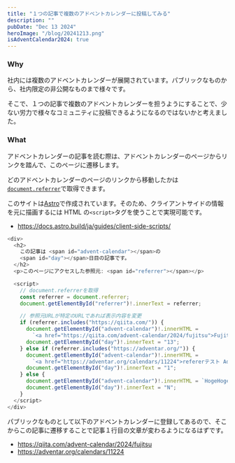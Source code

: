 ```yaml
---
title: "１つの記事で複数のアドベントカレンダーに投稿してみる"
description: ""
pubDate: "Dec 13 2024"
heroImage: "/blog/20241213.png"
isAdventCalendar2024: true
---
```


### Why

社内には複数のアドベントカレンダーが展開されています。パブリックなものから、社内限定の非公開なものまで様々です。

そこで、１つの記事で複数のアドベントカレンダーを担うようにすることで、少ない労力で様々なコミュニティに投稿できるようになるのではないかと考えました。

### What

アドベントカレンダーの記事を読む際は、アドベントカレンダーのページからリンクを踏んで、このページに遷移します。

どのアドベントカレンダーのページのリンクから移動したかは[`document.referrer`](https://developer.mozilla.org/ja/docs/Web/API/Document/referrer)で取得できます。

このサイトは[Astro](https://astro.build/)で作成されています。そのため、クライアントサイドの情報を元に描画するには HTML の`<script>`タグを使うことで実現可能です。

- https://docs.astro.build/ja/guides/client-side-scripts/

```ts
<div>
  <h2>
    この記事は <span id="advent-calendar"></span>の
    <span id="day"></span>日目の記事です。
  </h2>
  <p>このページにアクセスした参照元: <span id="referrer"></span></p>

  <script>
    // document.referrerを取得
    const referrer = document.referrer;
    document.getElementById("referrer")!.innerText = referrer;

    // 参照元URLが特定のURLであれば表示内容を変更
    if (referrer.includes("https://qiita.com/")) {
      document.getElementById("advent-calendar")!.innerHTML =
        `<a href="https://qiita.com/advent-calendar/2024/fujitsu">Fujitsu Advent Calendar 2024</a>`;
      document.getElementById("day")!.innerText = "13";
    } else if (referrer.includes("https://adventar.org/")) {
      document.getElementById("advent-calendar")!.innerHTML =
        `<a href="https://adventar.org/calendars/11224">refererテスト Advent Calendar 2024</a>`;
      document.getElementById("day")!.innerText = "1";
    } else {
      document.getElementById("advent-calendar")!.innerHTML = `HogeHoge`;
      document.getElementById("day")!.innerText = "N";
    }
  </script>
</div>
```

パブリックなものとして以下のアドベントカレンダーに登録してあるので、そこからこの記事に遷移することで記事１行目の文章が変わるようになるはずです。

- https://qiita.com/advent-calendar/2024/fujitsu
- https://adventar.org/calendars/11224
